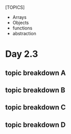 [TOPICS]

- Arrays
- Objects
- functions
- abstraction

# Day 2.3

## topic breakdown A
## topic breakdown B
## topic breakdown C
## topic breakdown D


    